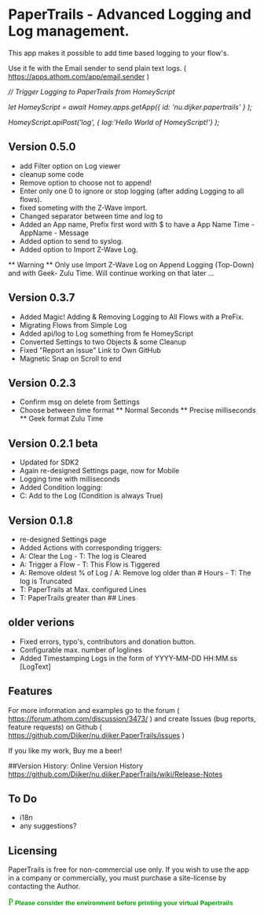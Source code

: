# PaperTrails - Advanced Logging and Log management.

This app makes it possible to add time based logging to your flow's.

Use it fe with the Email sender to send plain text logs.
( https://apps.athom.com/app/email.sender )

_// Trigger Logging to PaperTrails from HomeyScript_

_let HomeyScript = await Homey.apps.getApp({ id: 'nu.dijker.papertrails' } );_

_HomeyScript.apiPost('log', { log:'Hello  World  of HomeyScript!'} );_

## Version 0.5.0
* add Filter option on Log viewer
* cleanup some code
* Remove option to choose not to append!
* Enter only one 0 to ignore or stop logging (after adding Logging to all flows).
* fixed someting with the Z-Wave import.
* Changed separator between time and log to <Tab>
* Added an App name, Prefix first word with $ to have a App Name
    Time - AppName - Message
* Added option to send to syslog.
* Added option to Import Z-Wave Log.

** Warning **
Only use Import Z-Wave Log on Append Logging (Top-Down) and with Geek- Zulu Time.
Will continue working on that later ...

## Version 0.3.7
* Added Magic! Adding & Removing Logging to All Flows with a PreFix.
* Migrating Flows from Simple Log
* Added api/log to Log something from fe HomeyScript
* Converted Settings to two Objects & some Cleanup
* Fixed "Report an issue" Link to Own GitHub
* Magnetic Snap on Scroll to end

## Version 0.2.3
* Confirm msg on delete from Settings
* Choose between time format
** Normal Seconds
** Precise milliseconds
** Geek format Zulu Time

## Version 0.2.1 beta
* Updated for SDK2
* Again re-designed Settings page, now for Mobile
* Logging time with milliseconds
* Added Condition logging:
* C: Add to the Log (Condition is always True)

## Version 0.1.8
* re-designed Settings page
* Added Actions with corresponding triggers:
* A: Clear the Log - T: The log is Cleared
* A: Trigger a Flow - T: This Flow is Tiggered
* A: Remove oldest % of Log / A: Remove log older than # Hours - T: The log is Truncated
* T: PaperTrails at Max. configured Lines
* T: PaperTrails greater than ## Lines

## older verions
* Fixed errors, typo's, contributors and donation button.
* Configurable max. number of loglines
* Added Timestamping Logs in the form of YYYY-MM-DD HH:MM.ss [LogText]

## Features

For more information and examples go to the forum
( https://forum.athom.com/discussion/3473/ ) and create Issues (bug reports, feature requests) on Github ( https://github.com/Dijker/nu.dijker.PaperTrails/issues )  

If you like my work, Buy me a beer!

##Version History:
  Online Version History https://github.com/Dijker/nu.dijker.PaperTrails/wiki/Release-Notes

## To Do
* i18n
* any suggestions?

## Licensing
PaperTrails is free for non-commercial use only. If you wish to use the app in a company or commercially, you must purchase a site-license by contacting the Author.

<font color="#009900" face="Webdings" size="4">P</font><font
  color="#009900" face="verdana,arial,helvetica" size="2"> <strong>Please
consider the environment before printing your virtual Papertrails</strong></font>

